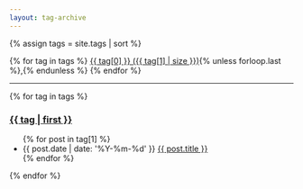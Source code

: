 ```yaml
---
layout: tag-archive
---
```


{% assign tags = site.tags | sort %}

<div class="flex flex-row flex-wrap space-x-6">
    {% for tag in tags %}
        <a href="{{ tag[0] | slugify }}">{{ tag[0] }} ({{ tag[1] | size }})</a>{% unless forloop.last %},{% endunless %}
    {% endfor %}
</div>

<hr>

{% for tag in tags %}
    <a href="{{ tag | first | slugify }}"><h3>{{ tag | first }}</h3></a>
    <ul>
        {% for post in tag[1] %}
        <li class="flex space-x-6 items-baseline">
            <span class="text-sm">{{ post.date | date: '%Y-%m-%d' }}</span>
            <a href="{{ post.url | relative_url }}">{{ post.title }}</a>
        </li>
        {% endfor %}
    </ul>
{% endfor %}